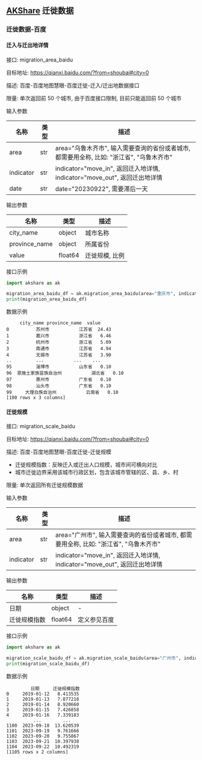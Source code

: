 ## [AKShare](https://github.com/akfamily/akshare) 迁徙数据

### 迁徙数据-百度

#### 迁入与迁出地详情

接口: migration_area_baidu

目标地址: https://qianxi.baidu.com/?from=shoubai#city=0

描述: 百度-百度地图慧眼-百度迁徙-迁入/迁出地数据接口

限量: 单次返回前 50 个城市, 由于百度接口限制, 目前只能返回前 50 个城市

输入参数

| 名称        | 类型  | 描述                                                          |
|-----------|-----|-------------------------------------------------------------|
| area      | str | area="乌鲁木齐市", 输入需要查询的省份或者城市, 都需要用全称, 比如: "浙江省", "乌鲁木齐市"     |
| indicator | str | indicator="move_in", 返回迁入地详情, indicator="move_out", 返回迁出地详情 |
| date      | str | date="20230922", 需要滞后一天                                     |

输出参数

| 名称            | 类型      | 描述       |
|---------------|---------|----------|
| city_name     | object  | 城市名称     |
| province_name | object  | 所属省份     |
| value         | float64 | 迁徙规模, 比例 |

接口示例

```python
import akshare as ak

migration_area_baidu_df = ak.migration_area_baidu(area="重庆市", indicator="move_in", date="20230922")
print(migration_area_baidu_df)
```

数据示例

```
     city_name province_name  value
0          苏州市           江苏省  24.43
1          嘉兴市           浙江省   6.46
2          杭州市           浙江省   5.09
3          南通市           江苏省   4.94
4          无锡市           江苏省   3.90
..         ...           ...    ...
95         淄博市           山东省   0.10
96  恩施土家族苗族自治州           湖北省   0.10
97         惠州市           广东省   0.10
98         汕头市           广东省   0.10
99     大理白族自治州           云南省   0.10
[100 rows x 3 columns]
```

#### 迁徙规模

接口: migration_scale_baidu

目标地址: https://qianxi.baidu.com/?from=shoubai#city=0

描述: 百度-百度地图慧眼-百度迁徙-迁徙规模

- 迁徙规模指数：反映迁入或迁出人口规模，城市间可横向对比
- 城市迁徙边界采用该城市行政区划，包含该城市管辖的区、县、乡、村

限量: 单次返回所有迁徙规模数据

输入参数

| 名称        | 类型  | 描述                                                          |
|-----------|-----|-------------------------------------------------------------|
| area      | str | area="广州市", 输入需要查询的省份或者城市, 都需要用全称, 比如: "浙江省", "乌鲁木齐市"       |
| indicator | str | indicator="move_in", 返回迁入地详情, indicator="move_out", 返回迁出地详情 |

输出参数

| 名称     | 类型      | 描述     |
|--------|---------|--------|
| 日期     | object  | -      |
| 迁徙规模指数 | float64 | 定义参见百度 |

接口示例

```python
import akshare as ak

migration_scale_baidu_df = ak.migration_scale_baidu(area="广州市", indicator="move_in")
print(migration_scale_baidu_df)
```

数据示例

```
         日期     迁徙规模指数
0     2019-01-12   8.413535
1     2019-01-13   7.877218
2     2019-01-14   8.920660
3     2019-01-15   7.426858
4     2019-01-16   7.339183
          ...        ...
1100  2023-09-18  13.620539
1101  2023-09-19   9.761666
1102  2023-09-20   9.755867
1103  2023-09-21  10.397938
1104  2023-09-22  10.492319
[1105 rows x 2 columns]
```

